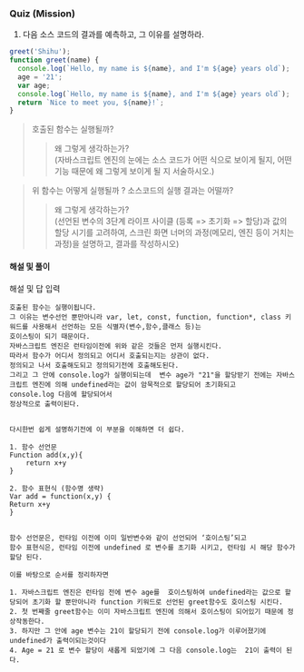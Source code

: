 ### Quiz (Mission)

1. 다음 소스 코드의 결과를 예측하고, 그 이유를 설명하라.

```js
greet('Shihu');
function greet(name) {
  console.log(`Hello, my name is ${name}, and I'm ${age} years old`);
  age = '21';
  var age;
  console.log(`Hello, my name is ${name}, and I'm ${age} years old`);
  return `Nice to meet you, ${name}!`;
}
```

> 호출된 함수는 실행될까?
> > 왜 그렇게 생각하는가? </br>
> > (자바스크립트 엔진의 눈에는 소스 코드가 어떤 식으로 보이게 될지, 어떤 기능 때문에 왜 그렇게 보이게 될 지 서술하시오.)


> 위 함수는 어떻게 실행될까 ? 소스코드의 실행 결과는 어떨까?
>
> > 왜 그렇게 생각하는가? </br>
> > (선언된 변수의 3단계 라이프 사이클 (등록 => 초기화 => 할당)과 값의 할당 시기를 고려하여, 스크린 화면 너머의 과정(메모리, 엔진 등이 거치는 과정)을 설명하고, 결과를 작성하시오)
#### 해설 및 풀이

해설 및 답 입력

```
호출된 함수는 실행이됩니다. 
그 이유는 변수선언 뿐만아니라 var, let, const, function, function*, class 키워드를 사용해서 선언하는 모든 식별자(변수,함수,클래스 등)는 
호이스팅이 되기 때문이다. 
자바스크립트 엔진은 런타임이전에 위와 같은 것들은 먼저 실행시킨다.  
따라서 함수가 어디서 정의되고 어디서 호출되는지는 상관이 없다. 
정의되고 나서 호출해도되고 정의되기전에 호출해도된다.
그리고 그 안에 console.log가 실행이되는데  변수 age가 "21"을 할당받기 전에는 자바스크립트 엔진에 의해 undefined라는 값이 암묵적으로 할당되어 초기화되고
console.log 다음에 할당되어서
정상적으로 출력이된다.


다시한번 쉽게 설명하기전에 이 부분을 이해하면 더 쉽다. 

1. 함수 선언문
Function add(x,y){
	return x+y
}

2. 함수 표현식 (함수명 생략)
Var add = function(x,y) {
Return x+y
}


함수 선언문은, 런타임 이전에 이미 일반변수와 같이 선언되어 ‘호이스팅’되고
함수 표현식은, 런타임 이전에 undefined 로 변수를 초기화 시키고, 런타임 시 해당 함수가 할당 된다. 

이를 바탕으로 순서를 정리하자면

1. 자바스크립트 엔진은 런타임 전에 변수 age를  호이스팅하여 undefined라는 값으로 할당되어 초기화 할 뿐만아니라 function 키워드로 선언된 greet함수도 호이스팅 시킨다. 
2. 첫 번째줄 greet함수는 이미 자바스크립트 엔진에 의해서 호이스팅이 되어있기 때문에 정상작동한다.
3. 하지만 그 안에 age 변수는 21이 할당되기 전에 console.log가 이루어졌기에 undefined가 출력이되는것이다
4. Age = 21 로 변수 할당이 새롭게 되었기에 그 다음 console.log는  21이 출력이 된다. 




```
